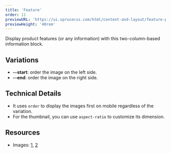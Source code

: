 ```yaml
---
title: 'Feature'
order: 11
previewURL: 'https://ui.sprucecss.com/html/content-and-layout/feature-preview.html'
previewHeight: '40rem'
---
```


<p class="lead">Display product features (or any information) with this two-column-based information block.</p>

## Variations

- **--start**: order the image on the left side.
- **--end**: order the image on the right side.

## Technical Details

- It uses `order` to display the images first on mobile regardless of the variation.
- For the thumbnail, you can use `aspect-ratio` to customize its dimension.

## Resources

- Images: [1](https://unsplash.com/photos/3iiyde9Zj8A), [2](https://unsplash.com/photos/xW7L8MnnBdA)
